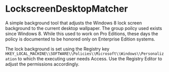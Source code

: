 LockscreenDesktopMatcher
========================
A simple background tool that adjusts the Windows 8 lock screen background to the current desktop wallpaper.
The group poilcy used exists since Windows 8. While this used to work on Pro Editions, these days the policy is documented to be honored only on Enterprise Edition systems.

The lock background is set using the Registry key 
`HKEY_LOCAL_MACHINE\\SOFTWARE\\Policies\\Microsoft\\Windows\\Personalization`
to which the executing user needs Access. Use the Registry Editor to adjust the permissions accordingly.
